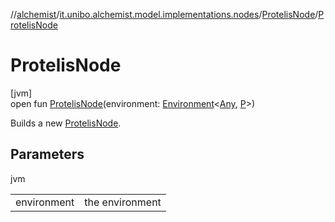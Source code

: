 //[alchemist](../../../index.md)/[it.unibo.alchemist.model.implementations.nodes](../index.md)/[ProtelisNode](index.md)/[ProtelisNode](-protelis-node.md)

# ProtelisNode

[jvm]\
open fun [ProtelisNode](-protelis-node.md)(environment: [Environment](../../it.unibo.alchemist.model.interfaces/-environment/index.md)<[Any](https://kotlinlang.org/api/latest/jvm/stdlib/kotlin/-any/index.html), [P](../../it.unibo.alchemist.model/-protelis-incarnation/index.md)>)

Builds a new [ProtelisNode](index.md).

## Parameters

jvm

| | |
|---|---|
| environment | the environment |
